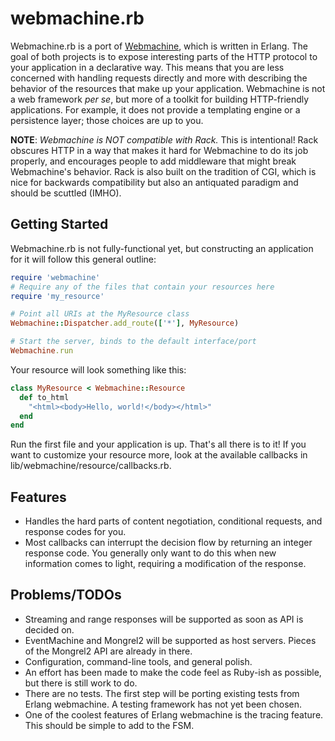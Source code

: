 # webmachine.rb

Webmachine.rb is a port of
[Webmachine](https://github.com/basho/webmachine), which is written in
Erlang.  The goal of both projects is to expose interesting parts of
the HTTP protocol to your application in a declarative way.  This
means that you are less concerned with handling requests directly and
more with describing the behavior of the resources that make up your
application. Webmachine is not a web framework _per se_, but more of a
toolkit for building HTTP-friendly applications. For example, it does
not provide a templating engine or a persistence layer; those choices
are up to you.

**NOTE**: _Webmachine is NOT compatible with Rack._ This is
intentional! Rack obscures HTTP in a way that makes it hard for
Webmachine to do its job properly, and encourages people to add
middleware that might break Webmachine's behavior. Rack is also built
on the tradition of CGI, which is nice for backwards compatibility but
also an antiquated paradigm and should be scuttled (IMHO).

## Getting Started

Webmachine.rb is not fully-functional yet, but constructing an
application for it will follow this general outline:

```ruby
require 'webmachine'
# Require any of the files that contain your resources here
require 'my_resource' 

# Point all URIs at the MyResource class
Webmachine::Dispatcher.add_route(['*'], MyResource)

# Start the server, binds to the default interface/port
Webmachine.run 
```

Your resource will look something like this:

```ruby
class MyResource < Webmachine::Resource
  def to_html
    "<html><body>Hello, world!</body></html>"
  end
end
```

Run the first file and your application is up. That's all there is to
it! If you want to customize your resource more, look at the available
callbacks in lib/webmachine/resource/callbacks.rb.

## Features

* Handles the hard parts of content negotiation, conditional
  requests, and response codes for you.
* Most callbacks can interrupt the decision flow by returning an
  integer response code. You generally only want to do this when new
  information comes to light, requiring a modification of the response.

## Problems/TODOs

* Streaming and range responses will be supported as soon as API is
  decided on.
* EventMachine and Mongrel2 will be supported as host servers. Pieces
  of the Mongrel2 API are already in there.
* Configuration, command-line tools, and general polish.
* An effort has been made to make the code feel as Ruby-ish as
  possible, but there is still work to do.
* There are no tests.  The first step will be porting existing tests
  from Erlang webmachine. A testing framework has not yet been chosen.
* One of the coolest features of Erlang webmachine is the tracing
  feature. This should be simple to add to the FSM.
